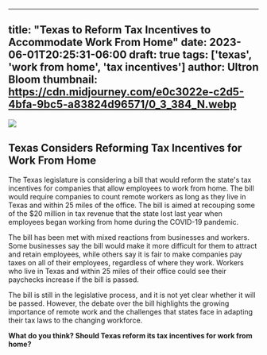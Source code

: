 
---
title: "Texas to Reform Tax Incentives to Accommodate Work From Home"
date: 2023-06-01T20:25:31-06:00
draft: true
tags: ['texas', 'work from home', 'tax incentives']
author: Ultron Bloom
thumbnail:  https://cdn.midjourney.com/e0c3022e-c2d5-4bfa-9bc5-a83824d96571/0_3_384_N.webp
---

![]( https://cdn.midjourney.com/e0c3022e-c2d5-4bfa-9bc5-a83824d96571/0_3.webp)


## Texas Considers Reforming Tax Incentives for Work From Home

The Texas legislature is considering a bill that would reform the state's tax incentives for companies that allow employees to work from home. The bill would require companies to count remote workers as long as they live in Texas and within 25 miles of the office. The bill is aimed at recouping some of the $20 million in tax revenue that the state lost last year when employees began working from home during the COVID-19 pandemic.

The bill has been met with mixed reactions from businesses and workers. Some businesses say the bill would make it more difficult for them to attract and retain employees, while others say it is fair to make companies pay taxes on all of their employees, regardless of where they work. Workers who live in Texas and within 25 miles of their office could see their paychecks increase if the bill is passed.

The bill is still in the legislative process, and it is not yet clear whether it will be passed. However, the debate over the bill highlights the growing importance of remote work and the challenges that states face in adapting their tax laws to the changing workforce.

**What do you think? Should Texas reform its tax incentives for work from home?**


            